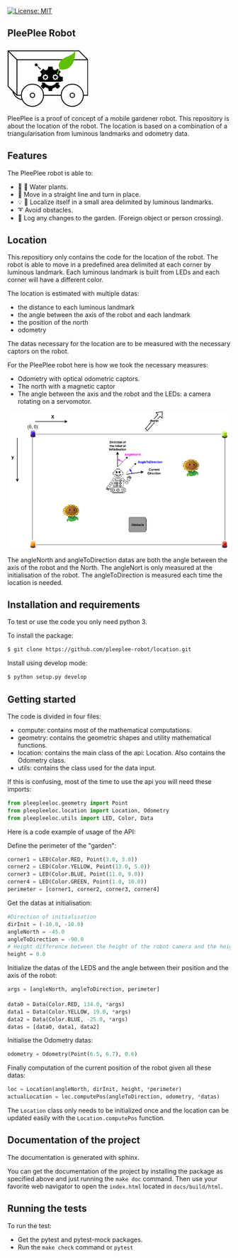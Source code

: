
[![License: MIT](https://img.shields.io/badge/License-MIT-yellow.svg)](https://opensource.org/licenses/MIT)

## PleePlee Robot

![logo](resources/logo-pleeplee.png)

PleePlee is a proof of concept of a mobile gardener robot.
This repository is about the location of the robot.
The location is based on a combination of a triangularisation from luminous
landmarks and odometry data.

## Features

The PleePlee robot is able to:
- :seedling: :shower: Water plants.
- :car: Move in a straight line and turn in place.
- :bulb: :satellite: Localize itself in a small area delimited by luminous landmarks.
- :curly_loop: Avoid obstacles.
- :eyes: Log any changes to the garden. (Foreign object or person crossing).

## Location

This repositiory only contains the code for the location of the robot.
The robot is able to move in a predefined area delimited at each corner
by luminous landmark.
Each luminous landmark is built from LEDs and each corner will have a different
color.

The location is estimated with multiple datas:
  - the distance to each luminous landmark
  - the angle between the axis of the robot and each landmark
  - the position of the north
  - odometry

The datas necessary for the location are to be measured with the necessary captors on the robot.

For the PleePlee robot here is how we took the necessary measures:
- Odometry with optical odometric captors.
- The north with a magnetic captor
- The angle between the axis and the robot and the LEDs: a camera rotating on a servomotor.

![location](resources/location.png)

The angleNorth and angleToDirection datas are both the angle between the axis of the robot and the North.
The angleNort is only measured at the initialisation of the robot.
The angleToDirection is measured each time the location is needed.

## Installation and requirements

To test or use the code you only need python 3.

To install the package:

```bash
$ git clone https://github.com/pleeplee-robot/location.git
```

Install using develop mode:

```bash
$ python setup.py develop
```

## Getting started

The code is divided in four files:
- compute: contains most of the mathematical computations.
- geometry: contains the geometric shapes and utility mathematical functions.
- location: contains the main class of the api: Location. Also contains the Odometry class.
- utils: contains the class used for the data input.

If this is confusing, most of the time to use the api you will need these imports:

```python
from pleepleeloc.geometry import Point
from pleepleeloc.location import Location, Odometry
from pleepleeloc.utils import LED, Color, Data
```

Here is a code example of usage of the API:

Define the perimeter of the "garden":
```python
corner1 = LED(Color.RED, Point(3.0, 3.0))
corner2 = LED(Color.YELLOW, Point(13.0, 5.0))
corner3 = LED(Color.BLUE, Point(11.0, 9.0))
corner4 = LED(Color.GREEN, Point(1.0, 10.0))
perimeter = [corner1, corner2, corner3, corner4]
```

Get the datas at initialisation:
```python
#Direction of initialisation
dirInit = (-10.0, -10.0)
angleNorth = -45.0
angleToDirection = -90.0
# Height difference between the height of the robot camera and the height of the LEDS
height = 0.0
```

Initialize the datas of the LEDS and the angle between their position and the axis of the robot:
```python
args = [angleNorth, angleToDirection, perimeter]

data0 = Data(Color.RED, 134.0, *args)
data1 = Data(Color.YELLOW, 19.0, *args)
data2 = Data(Color.BLUE, -25.0, *args)
datas = [data0, data1, data2]
```
Initialise the Odometry datas:
```python
odometry = Odometry(Point(6.5, 6.7), 0.6)
```
Finally computation of the current position of the robot given all these datas:
```python
loc = Location(angleNorth, dirInit, height, *perimeter)
actualLocation = loc.computePos(angleToDirection, odometry, *datas)
```

The `Location` class only needs to be initialized once and the location can
be updated easily with the `Location.computePos` function.

## Documentation of the project

The documentation is generated with sphinx.

You can get the documentation of the project by installing the package as specified above and just running the `make doc` command.
Then use your favorite web navigator to open the `index.html` located in `docs/build/html`.

## Running the tests

To run the test:
- Get the pytest and pytest-mock packages.
- Run the ``make check`` command or ``pytest``
